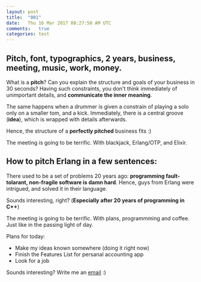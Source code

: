 ```yaml
---
layout: post
title:  "001"
date:   Thu 16 Mar 2017 08:27:50 AM UTC
comments:   true
categories: test
---
```



## Pitch, font, typographics, 2 years, business, meeting, music, work, money.

What is a **pitch**? Can you explain the structure and goals of your business in 30 seconds?
Having such constraints, you don't think immediately of unimportant details, and **communicate the inner meaning**.

The same happens when a drummer is given a constrain of playing a solo only on a smaller tom, and a kick.
Immediately, there is a central groove (**idea**), which is wrapped with details afterwards.

Hence, the structure of a **perfectly pitched** business fits :)

The meeting is going to be terrific. With blackjack, Erlang/OTP, and Elixir.

## How to pitch Erlang in a few sentences:

There used to be a set of problems 20 years ago: **programming fault-tolarant, non-fragile software is damn hard**.
Hence, guys from Erlang were intrigued, and solved it in their language.

Sounds interesting, right? (**Especially after 20 years of programming in C++**)

The meeting is going to be terrific. With plans, programmming and coffee.
Just like in the passing light of day.

Plans for today:

- Make my ideas known somewhere (doing it right now)
- Finish the Features List for persanal accounting app
- Look for a job

Sounds interesting? Write me an [email](mailto:vlad.aituganov@gmail.com?Subject=Perfect%20Pitch) :)
